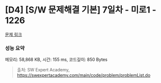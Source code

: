 # [D4] [S/W 문제해결 기본] 7일차 - 미로1 - 1226 

[문제 링크](https://swexpertacademy.com/main/code/problem/problemDetail.do?contestProbId=AV14vXUqAGMCFAYD) 

### 성능 요약

메모리: 58,868 KB, 시간: 155 ms, 코드길이: 850 Bytes



> 출처: SW Expert Academy, https://swexpertacademy.com/main/code/problem/problemList.do